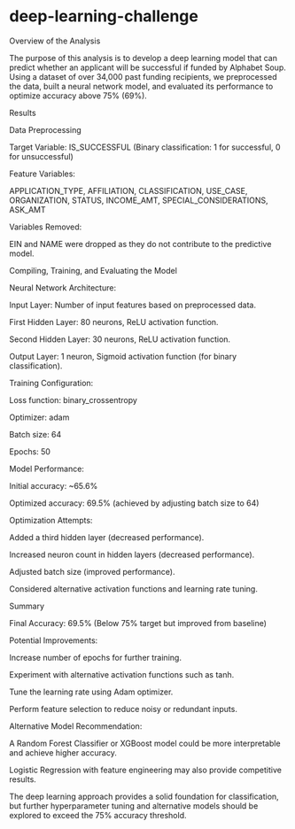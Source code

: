# deep-learning-challenge
Overview of the Analysis

The purpose of this analysis is to develop a deep learning model that can predict whether an applicant will be successful if funded by Alphabet Soup. Using a dataset of over 34,000 past funding recipients,
we preprocessed the data, built a neural network model, and evaluated its performance to optimize accuracy above 75% (69%).

Results

Data Preprocessing

Target Variable: IS_SUCCESSFUL (Binary classification: 1 for successful, 0 for unsuccessful)

Feature Variables:

APPLICATION_TYPE, AFFILIATION, CLASSIFICATION, USE_CASE, ORGANIZATION, STATUS, INCOME_AMT, SPECIAL_CONSIDERATIONS, ASK_AMT

Variables Removed:

EIN and NAME were dropped as they do not contribute to the predictive model.

Compiling, Training, and Evaluating the Model

Neural Network Architecture:

Input Layer: Number of input features based on preprocessed data.

First Hidden Layer: 80 neurons, ReLU activation function.

Second Hidden Layer: 30 neurons, ReLU activation function.

Output Layer: 1 neuron, Sigmoid activation function (for binary classification).

Training Configuration:

Loss function: binary_crossentropy

Optimizer: adam

Batch size: 64

Epochs: 50

Model Performance:

Initial accuracy: ~65.6%

Optimized accuracy: 69.5% (achieved by adjusting batch size to 64)

Optimization Attempts:

Added a third hidden layer (decreased performance).

Increased neuron count in hidden layers (decreased performance).

Adjusted batch size (improved performance).

Considered alternative activation functions and learning rate tuning.

Summary

Final Accuracy: 69.5% (Below 75% target but improved from baseline)

Potential Improvements:

Increase number of epochs for further training.

Experiment with alternative activation functions such as tanh.

Tune the learning rate using Adam optimizer.

Perform feature selection to reduce noisy or redundant inputs.

Alternative Model Recommendation:

A Random Forest Classifier or XGBoost model could be more interpretable and achieve higher accuracy.

Logistic Regression with feature engineering may also provide competitive results.

The deep learning approach provides a solid foundation for classification, but further hyperparameter tuning and alternative models should be explored to exceed the 75% accuracy threshold.